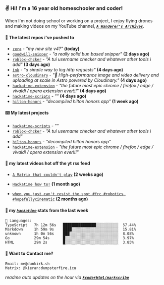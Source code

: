### ✌️ Hi! I'm a 16 year old homeschooler and coder!

When I'm not doing school or working on a project, I enjoy flying drones and making videos on my YouTube channel, [**_`A Wanderer's Archives`_**](https://youtube.com/@wanderer.archives).

#### 👷 The latest repos i've pushed to

- [`zera`](https://github.com/kcoderhtml/zera) - _"my new site v4?"_ **(today)**
- [`goodwill-snipper`](https://github.com/kcoderhtml/goodwill-snipper) - _"a really solid bun based snipper"_ **(2 days ago)**
- [`roblox-chcker`](https://github.com/kcoderhtml/roblox-chcker) - _"A tui username checker and whatever other tools i add"_ **(3 days ago)**
- [`ink`](https://github.com/kcoderhtml/ink) - _"a simple way to log http requests"_ **(4 days ago)**
- [`astro-cloudinary`](https://github.com/cloudinary-community/astro-cloudinary) - _"🚀 High-performance image and video delivery and uploading at scale in Astro powered by Cloudinary."_ **(4 days ago)**
- [`hackatime-extension`](https://github.com/kcoderhtml/hackatime-extension) - _"the future most epic chrome / firefox / edge / vivaldi / opera extension ever!!!"_ **(4 days ago)**
- [`hackatime-scripts`](https://github.com/kcoderhtml/hackatime-scripts) - _""_ **(4 days ago)**
- [`hilton-honors`](https://github.com/kcoderhtml/hilton-honors) - _"decompiled hilton honors app"_ **(1 week ago)**

#### ⌨️ My latest projects

- [`hackatime-scripts`](https://github.com/kcoderhtml/hackatime-scripts) - _""_
- [`roblox-chcker`](https://github.com/kcoderhtml/roblox-chcker) - _"A tui username checker and whatever other tools i add"_
- [`hilton-honors`](https://github.com/kcoderhtml/hilton-honors) - _"decompiled hilton honors app"_
- [`hackatime-extension`](https://github.com/kcoderhtml/hackatime-extension) - _"the future most epic chrome / firefox / edge / vivaldi / opera extension ever!!!"_

#### 🍿 my latest videos hot off the yt rss feed

- [`A Matrix that couldn't play`](https://www.youtube.com/watch?v=NodwjZF7uZw) **(2 weeks ago)**

- [`Hackatime how to!`](https://www.youtube.com/watch?v=eKoD9yyr1To) **(1 month ago)**

- [`when you just can't resist the spot #frc #robotics #hopefullycinematic`](https://www.youtube.com/watch?v=Y7SZ_TDleGM) **(2 months ago)**



#### 📡 my [_`hackatime`_](https://waka.hackclub.com) stats from the last week

```text
💾 Languages:
TypeScript   7h 12m 56s   ███████████████░░░░░░░░░░  57.44%
Markdown     1h 59m 9s    ████░░░░░░░░░░░░░░░░░░░░░  15.81%
unknown      1h 0m 56s    ███░░░░░░░░░░░░░░░░░░░░░░  8.08%
Go           29m 54s      █░░░░░░░░░░░░░░░░░░░░░░░░  3.97%
HTML         29m 2s       █░░░░░░░░░░░░░░░░░░░░░░░░  3.85%
```

#### 📮 Want to Contact me?

```text
Email: me@dunkirk.sh
Matrix: @kieran:dumpsterfire.icu
```

_readme auto updates on the hour via [**`kcoderhtml/markscribe`**](https://github.com/kcoderhtml/markscribe)_
